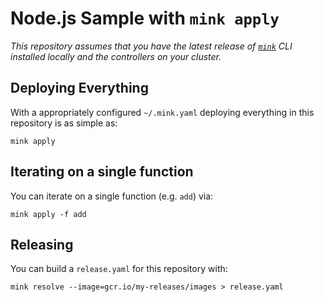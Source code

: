 # Node.js Sample with `mink apply`

_This repository assumes that you have the latest release of [`mink`](https://github.com/mattmoor/mink) CLI installed locally and the controllers on your cluster._

## Deploying Everything

With a appropriately configured `~/.mink.yaml` deploying everything in this repository is as simple as:

```shell
mink apply
```

## Iterating on a single function

You can iterate on a single function (e.g. `add`) via:

```shell
mink apply -f add
```

## Releasing

You can build a `release.yaml` for this repository with:
```shell
mink resolve --image=gcr.io/my-releases/images > release.yaml
```

